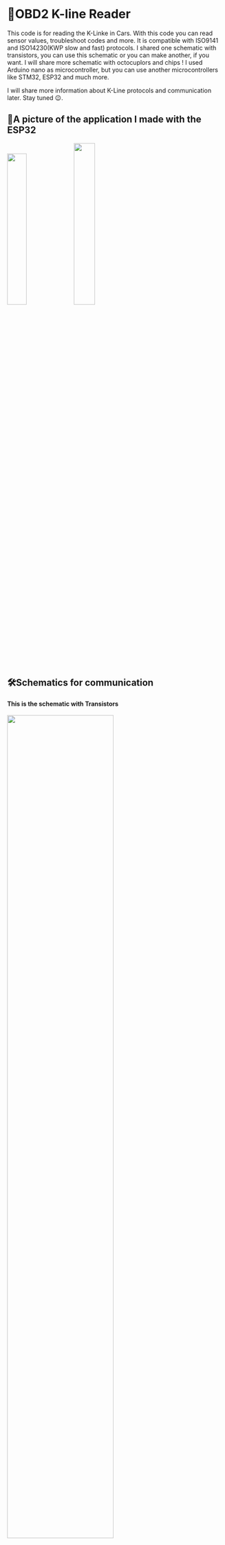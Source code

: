 # 🚗OBD2 K-line Reader
This code is for reading the K-Linke in Cars. With this code you can read sensor values, troubleshoot codes and more. It is compatible with ISO9141 and ISO14230(KWP slow and fast) protocols.
I shared one schematic with transistors, you can use this schematic or you can make another, if you want. I will share more schematic with octocuplors and chips ! I used Arduino nano as microcontroller, but you can use another microcontrollers like STM32, ESP32 and much more.

I will share more information about K-Line protocols and communication later. Stay tuned 😉.

## 📱A picture of the application I made with the ESP32
<img src="https://github.com/muki01/OBD2_K-line_Reader/assets/75759731/18e02d4d-dd75-4ed2-a5ca-058c10a8baa8" width=30%>
<img src="https://github.com/muki01/OBD2_K-line_Reader/assets/75759731/318ee48f-2735-4091-ba23-e03e45f6ec02" width=31%>

## 🛠️Schematics for communication
#### This is the schematic with Transistors
<img src="https://github.com/muki01/OBD2_K-line_Reader/blob/main/Schematics/Transistor%20Schematic.png" width=70%>

#### This is the schematic with L9637D
<img src="https://github.com/muki01/OBD2_K-line_Reader/blob/main/Schematics/L9637D.png" width=70%>
